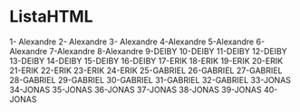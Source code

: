 # ListaHTML
1- Alexandre
 2- Alexandre
 3- Alexandre
 4-Alexandre
 5-Alexandre
 6-Alexandre
 7-Alexandre
 8-Alexandre
 9-DEIBY
 10-DEIBY
 11-DEIBY
 12-DEIBY
 13-DEIBY
 14-DEIBY
 15-DEIBY
 16-DEIBY
 17-ERIK
 18-ERIK
 19-ERIK
 20-ERIK
 21-ERIK
 22-ERIK
 23-ERIK
 24-ERIK
 25-GABRIEL
 26-GABRIEL
 27-GABRIEL
 28-GABRIEL
 29-GABRIEL
 30-GABRIEL
 31-GABRIEL
 32-GABRIEL
 33-JONAS
 34-JONAS
 35-JONAS
 36-JONAS
 37-JONAS
 38-JONAS
 39-JONAS
 40-JONAS
